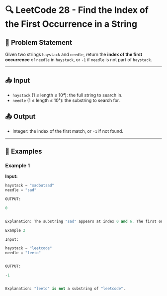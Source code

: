 # 🔍 LeetCode 28 - Find the Index of the First Occurrence in a String

## 📝 Problem Statement

Given two strings `haystack` and `needle`, return the **index of the first occurrence** of `needle` in `haystack`, or `-1` if `needle` is not part of `haystack`.

---

## 📥 Input

- `haystack` (1 ≤ length ≤ 10⁴): the full string to search in.
- `needle` (1 ≤ length ≤ 10⁴): the substring to search for.

## 📤 Output

- Integer: the index of the first match, or `-1` if not found.

---

## 🧠 Examples

### Example 1

**Input:**
```python
haystack = "sadbutsad"
needle = "sad"

OUTPUT: 

0


Explanation: The substring "sad" appears at index 0 and 6. The first one is returned.

Example 2

Input:

haystack = "leetcode"
needle = "leeto"


OUTPUT:

-1


Explanation: "leeto" is not a substring of "leetcode".